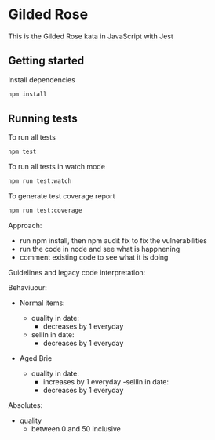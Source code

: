 # Gilded Rose

This is the Gilded Rose kata in JavaScript with Jest

## Getting started

Install dependencies

```sh
npm install
```

## Running tests

To run all tests

```sh
npm test
```

To run all tests in watch mode

```sh
npm run test:watch
```

To generate test coverage report

```sh
npm run test:coverage
```

Approach:

- run npm install, then npm audit fix to fix the vulnerabilities
- run the code in node and see what is happnening
- comment existing code to see what it is doing


Guidelines and legacy code interpretation:

Behaviuour:

  - Normal items: 
    - quality
      in date:
      - decreases by 1 everyday
    - sellIn
      in date:
      - decreases by 1 everyday

  - Aged Brie
    - quality
      in date:
      - increases by 1 everyday
    -sellIn
      in date:
      - decreases by 1 everyday

  

Absolutes:
  - quality
    - between 0 and 50 inclusive

  